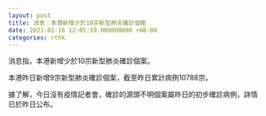 ```yaml
---
layout: post
title: 消息：本港新增少於10宗新型肺炎確診個案
date: 2021-02-16 12:05:59.000000000 +08:00
categories: rthk
---
```


消息指，本港新增少於10宗新型肺炎確診個案。

本港昨日新增9宗新型肺炎確診個案，截至昨日累計病例10788宗。

據了解，今日沒有疫情記者會，確診的源頭不明個案屬昨日的初步確診病例，詳情已於昨日公布。
